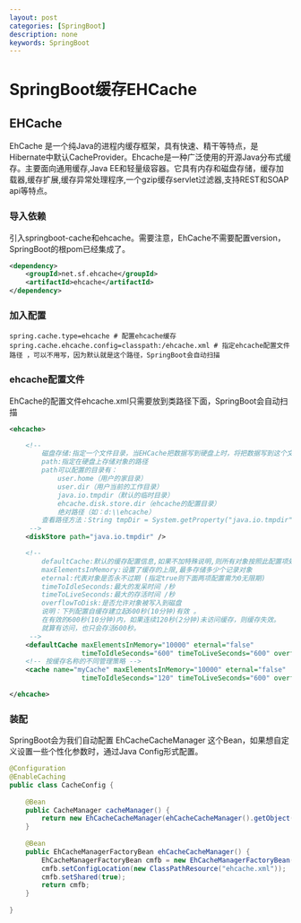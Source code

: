 ```yaml
---
layout: post
categories: [SpringBoot]
description: none
keywords: SpringBoot
---
```

# SpringBoot缓存EHCache
## EHCache
EhCache 是一个纯Java的进程内缓存框架，具有快速、精干等特点，是Hibernate中默认CacheProvider。Ehcache是一种广泛使用的开源Java分布式缓存。主要面向通用缓存,Java EE和轻量级容器。它具有内存和磁盘存储，缓存加载器,缓存扩展,缓存异常处理程序,一个gzip缓存servlet过滤器,支持REST和SOAP api等特点。

### 导入依赖
引入springboot-cache和ehcache。需要注意，EhCache不需要配置version，SpringBoot的根pom已经集成了。
```xml
<dependency>
    <groupId>net.sf.ehcache</groupId>
    <artifactId>ehcache</artifactId>
</dependency>
```

### 加入配置

```properties
spring.cache.type=ehcache # 配置ehcache缓存
spring.cache.ehcache.config=classpath:/ehcache.xml # 指定ehcache配置文件路径 ，可以不用写，因为默认就是这个路径，SpringBoot会自动扫描
```

### ehcache配置文件

EhCache的配置文件ehcache.xml只需要放到类路径下面，SpringBoot会自动扫描

```xml
<ehcache>

    <!--
        磁盘存储:指定一个文件目录，当EHCache把数据写到硬盘上时，将把数据写到这个文件目录下
        path:指定在硬盘上存储对象的路径
        path可以配置的目录有：
            user.home（用户的家目录）
            user.dir（用户当前的工作目录）
            java.io.tmpdir（默认的临时目录）
            ehcache.disk.store.dir（ehcache的配置目录）
            绝对路径（如：d:\\ehcache）
        查看路径方法：String tmpDir = System.getProperty("java.io.tmpdir");
     -->
    <diskStore path="java.io.tmpdir" />

    <!--
        defaultCache:默认的缓存配置信息,如果不加特殊说明,则所有对象按照此配置项处理
        maxElementsInMemory:设置了缓存的上限,最多存储多少个记录对象
        eternal:代表对象是否永不过期 (指定true则下面两项配置需为0无限期)
        timeToIdleSeconds:最大的发呆时间 /秒
        timeToLiveSeconds:最大的存活时间 /秒
        overflowToDisk:是否允许对象被写入到磁盘
        说明：下列配置自缓存建立起600秒(10分钟)有效 。
        在有效的600秒(10分钟)内，如果连续120秒(2分钟)未访问缓存，则缓存失效。
        就算有访问，也只会存活600秒。
     -->
    <defaultCache maxElementsInMemory="10000" eternal="false"
                  timeToIdleSeconds="600" timeToLiveSeconds="600" overflowToDisk="true" />
    <!-- 按缓存名称的不同管理策略 -->
    <cache name="myCache" maxElementsInMemory="10000" eternal="false"
                  timeToIdleSeconds="120" timeToLiveSeconds="600" overflowToDisk="true" />

</ehcache>
```

### 装配

SpringBoot会为我们自动配置 EhCacheCacheManager 这个Bean，如果想自定义设置一些个性化参数时，通过Java Config形式配置。
```java
@Configuration  
@EnableCaching
public class CacheConfig {  
  
    @Bean  
    public CacheManager cacheManager() {  
        return new EhCacheCacheManager(ehCacheCacheManager().getObject());  
    }  
  
    @Bean  
    public EhCacheManagerFactoryBean ehCacheCacheManager() {  
        EhCacheManagerFactoryBean cmfb = new EhCacheManagerFactoryBean();  
        cmfb.setConfigLocation(new ClassPathResource("ehcache.xml"));  
        cmfb.setShared(true);  
        return cmfb;  
    }  
  
}
```